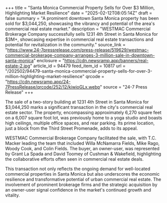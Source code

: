 +++
title = "Santa Monica Commercial Property Sells for Over $3 Million, Highlighting Market Resilience"
date = "2025-02-12T08:05:14Z"
draft = false
summary = "A prominent downtown Santa Monica property has been sold for $3,044,250, showcasing the vibrancy and potential of the area's commercial real estate market."
description = "WESTMAC Commercial Brokerage Company successfully sells 1231 4th Street in Santa Monica for $3M+, showcasing expertise in commercial real estate transactions and potential for revitalization in the community."
source_link = "https://www.24-7pressrelease.com/press-release/519629/westmac-commercial-brokerage-company-arranges-3-million-sale-in-downtown-santa-monica"
enclosure = "https://cdn.newsramp.app/banners/real-estate-2.jpg"
article_id = 94479
feed_item_id = 10817
url = "/202502/94479-santa-monica-commercial-property-sells-for-over-3-million-highlighting-market-resilience"
qrcode = "https://cdn.newsramp.app/24-7PressRelease/qrcode/252/12/kiwioGLx.webp"
source = "24-7 Press Release"
+++

<p>The sale of a two-story building at 1231 4th Street in Santa Monica for $3,044,250 marks a significant transaction in the city's commercial real estate sector. The property, encompassing approximately 6,270 square feet on a 6,007 square foot lot, was previously home to a yoga studio and boasts high ceilings, multiple office spaces, and rear parking. Its prime location, just a block from the Third Street Promenade, adds to its appeal.</p><p>WESTMAC Commercial Brokerage Company facilitated the sale, with T.C. Macker leading the team that included Willa McNamarra Fields, Mike Rago, Woody Cook, and Colin Fields. The buyer, an owner-user, was represented by Grant La Spada and David Toomey of Cushman & Wakefield, highlighting the collaborative efforts often seen in commercial real estate deals.</p><p>This transaction not only reflects the ongoing demand for well-located commercial properties in Santa Monica but also underscores the economic resilience and transformative potential of urban commercial real estate. The involvement of prominent brokerage firms and the strategic acquisition by an owner-user signal confidence in the market's continued growth and vitality.</p>
